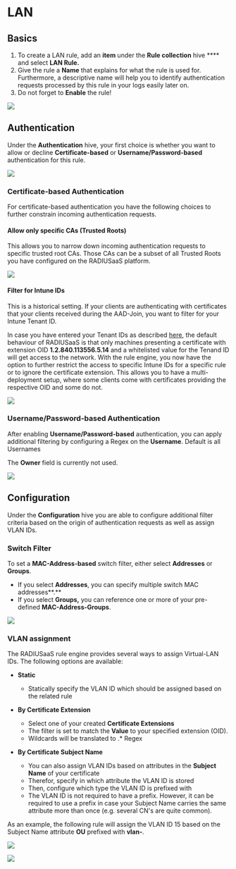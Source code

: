 # LAN

## Basics

1. To create a LAN rule, add an **item** under the **Rule collection** hive **** and select **LAN Rule.**&#x20;
2. Give the rule a **Name** that explains for what the rule is used for. Furthermore, a descriptive name will help you to identify authentication requests processed by this rule in your logs easily later on.
3. Do not forget to **Enable** the rule!

![](<../../../.gitbook/assets/image (75).png>)

## **Authentication**&#x20;

Under the **Authentication** hive, your first choice is whether you want to allow or decline **Certificate-based** or **Username/Password-based** authentication for this rule.

![](<../../../.gitbook/assets/image (71).png>)

### **Certificate-based Authentication**

For certificate-based authentication you have the following choices to further constrain incoming authentication requests.

#### Allow only specific CAs (Trusted Roots)

This allows you to narrow down incoming authentication requests to specific trusted root CAs. Those CAs can be a subset of all Trusted Roots you have configured on the RADIUSaaS platform.

![](<../../../.gitbook/assets/image (87) (2).png>)

#### Filter for Intune IDs&#x20;

This is a historical setting. If your clients are authenticating with certificates that your clients received during the AAD-Join, you want to filter for your Intune Tenant ID.&#x20;

In case you have entered your Tenant IDs as described [here](../settings-trusted-roots/intune-cert.md#configure-intune-ids), the default behaviour of RADIUSaaS is that only machines presenting a certificate with extension OID **1.2.840.113556.5.14** and a whitelisted value for the Tenand ID will get access to the network. With the rule engine, you now have the option to further restrict the access to specific Intune IDs for a specific rule or to ignore the certificate extension. This allows you to have a multi-deployment setup, where some clients come with certificates providing the respective OID and some do not.&#x20;

![](<../../../.gitbook/assets/image (64).png>)

### Username/Password-based Authentication

After enabling **Username/Password-based** authentication, you can apply additional filtering by configuring a Regex on the **Username**. Default is all Usernames

The **Owner** field is currently not used.

&#x20;

![](<../../../.gitbook/assets/image (85).png>)

## Configuration

Under the **Configuration** hive you are able to configure additional filter criteria based on the origin of authentication requests as well as assign VLAN IDs.

### Switch Filter

To set a **MAC-Address-based** switch filter, either select **Addresses** or **Groups**.&#x20;

* If you select **Addresses**, you can specify multiple switch MAC addresses**.**&#x20;
* If you select **Groups,** you can reference one or more of your pre-defined **MAC-Address-Groups**.&#x20;

![](<../../../.gitbook/assets/image (69).png>)

### VLAN assignment

The RADIUSaaS rule engine provides several ways to assign Virtual-LAN IDs. The following options are available:

*   **Static**

    * Statically specify the VLAN ID which should be assigned based on the related rule


*   **By Certificate Extension**

    * Select one of your created **Certificate Extensions**
    * The filter is set to match the **Value** to your specified extension (OID).&#x20;
    * Wildcards will be translated to .\* Regex


* **By Certificate Subject Name**
  * You can also assign VLAN IDs based on attributes in the **Subject Name** of your certificate
  * Therefor, specify in which attribute the VLAN ID is stored
  * Then, configure which type the VLAN ID is prefixed with
  * The VLAN ID is not required to have a prefix. However, it can be required to use a prefix in case your Subject Name carries the same attribute more than once (e.g. several CN's are quite common).

As an example, the following rule will assign the VLAN ID 15 based on the Subject Name attribute **OU** prefixed with **vlan-**.

![](<../../../.gitbook/assets/image (80).png>)

![](<../../../.gitbook/assets/image (67) (1) (1) (1).png>)
